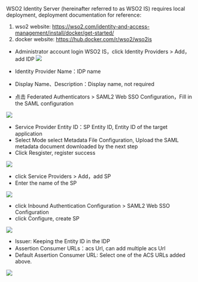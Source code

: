 <IntegrationDetailCard :title="`Configure WSO2 Identity Server`">

WSO2 Identity Server (hereinafter referred to as WSO2 IS) requires local deployment, deployment documentation for reference:

1. wso2 website: https://wso2.com/identity-and-access-management/install/docker/get-started/
2. docker website: https://hub.docker.com/r/wso2/wso2is

- Administrator account login WSO2 IS，click Identity Providers &gt; Add，add IDP
  ![](~@imagesZhCn/integration/wso2-is/2-1.png)

- Identity Provider Name：IDP name
- Display Name、Description：Display name, not required
- 点击 Federated Authenticators &gt; SAML2 Web SSO Configuration，Fill in the SAML configuration

![](~@imagesZhCn/integration/wso2-is/2-2.png)

- Service Provider Entity ID：SP Entity ID, Entity ID of the target application
- Select Mode select Metadata File Configuration, Upload the SAML metadata document downloaded by the next step
- Click Resgister, register success

![](~@imagesZhCn/integration/wso2-is/2-3.png)

- click Service Providers &gt; Add，add SP
- Enter the name of the SP

![](~@imagesZhCn/integration/wso2-is/2-4.png)

- click Inbound Authentication Configuration &gt; SAML2 Web SSO Configuration
- click Configure, create SP

![](~@imagesZhCn/integration/wso2-is/2-5.png)

- Issuer: Keeping the Entity ID in the IDP
- Assertion Consumer URLs：acs Url, can add multiple acs Url
- Default Assertion Consumer URL: Select one of the ACS URLs added above.

![](~@imagesZhCn/integration/wso2-is/2-6.png)

</IntegrationDetailCard>
